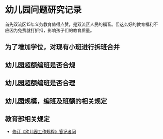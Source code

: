 # 幼儿园问题研究记录

首先双流区15年义务教育值得点赞，是双流区人民的福音。但这么好的教育福利不应因为免费就打折扣，影响孩子们的教育质量。

## 为了增加学位，对现有小班进行拆班合并

## 幼儿园超额编班是否合规

## 幼儿园超额编班是否合理

## 幼儿园规模，编班及班额的相关规定

## 教育部相关规定

- [修订《幼儿园工作规程》答记者问](http://www.moe.gov.cn/jyb_xwfb/s271/201603/t20160301_231286.html)